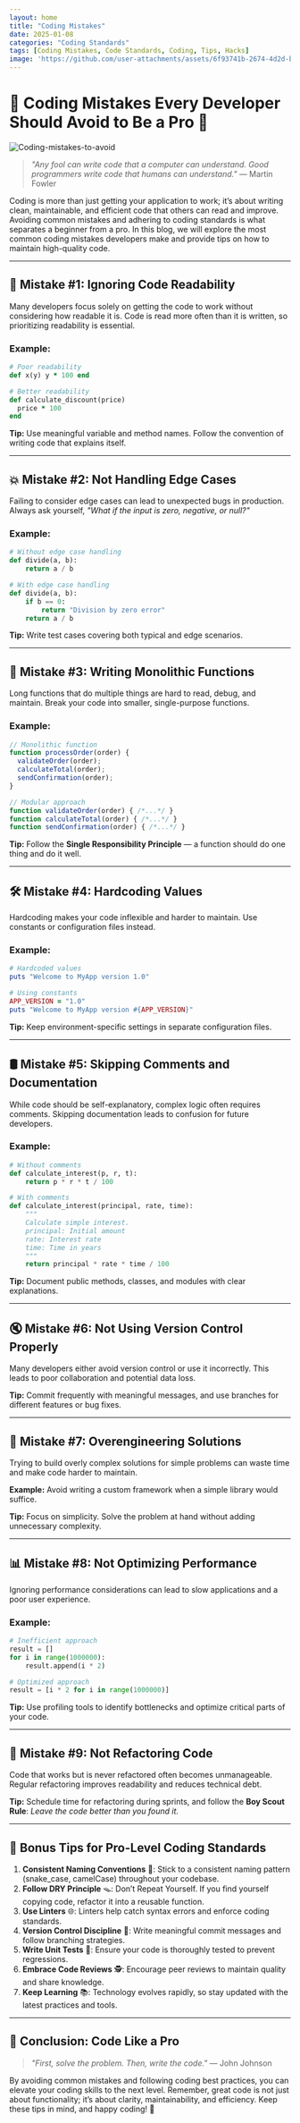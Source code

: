 ```yaml
---
layout: home
title: "Coding Mistakes"
date: 2025-01-08
categories: "Coding Standards"
tags: [Coding Mistakes, Code Standards, Coding, Tips, Hacks]
image: 'https://github.com/user-attachments/assets/6f93741b-2674-4d2d-be69-33f0e6a52877'
---
```


# 🌟 **Coding Mistakes Every Developer Should Avoid to Be a Pro** 🌟

![Coding-mistakes-to-avoid](https://github.com/user-attachments/assets/6f93741b-2674-4d2d-be69-33f0e6a52877)

> *"Any fool can write code that a computer can understand. Good programmers write code that humans can understand."* — Martin Fowler

Coding is more than just getting your application to work; it’s about writing clean, maintainable, and efficient code that others can read and improve. Avoiding common mistakes and adhering to coding standards is what separates a beginner from a pro. In this blog, we will explore the most common coding mistakes developers make and provide tips on how to maintain high-quality code.

---

## 🚫 **Mistake #1: Ignoring Code Readability**

Many developers focus solely on getting the code to work without considering how readable it is. Code is read more often than it is written, so prioritizing readability is essential.

### **Example:**
```ruby
# Poor readability
def x(y) y * 100 end

# Better readability
def calculate_discount(price)
  price * 100
end
```
**Tip:** Use meaningful variable and method names. Follow the convention of writing code that explains itself.

---

## 💥 **Mistake #2: Not Handling Edge Cases**

Failing to consider edge cases can lead to unexpected bugs in production. Always ask yourself, *"What if the input is zero, negative, or null?"*

### **Example:**
```python
# Without edge case handling
def divide(a, b):
    return a / b

# With edge case handling
def divide(a, b):
    if b == 0:
        return "Division by zero error"
    return a / b
```
**Tip:** Write test cases covering both typical and edge scenarios.

---

## 🤬 **Mistake #3: Writing Monolithic Functions**

Long functions that do multiple things are hard to read, debug, and maintain. Break your code into smaller, single-purpose functions.

### **Example:**
```javascript
// Monolithic function
function processOrder(order) {
  validateOrder(order);
  calculateTotal(order);
  sendConfirmation(order);
}

// Modular approach
function validateOrder(order) { /*...*/ }
function calculateTotal(order) { /*...*/ }
function sendConfirmation(order) { /*...*/ }
```
**Tip:** Follow the **Single Responsibility Principle** — a function should do one thing and do it well.

---

## 🛠️ **Mistake #4: Hardcoding Values**

Hardcoding makes your code inflexible and harder to maintain. Use constants or configuration files instead.

### **Example:**
```ruby
# Hardcoded values
puts "Welcome to MyApp version 1.0"

# Using constants
APP_VERSION = "1.0"
puts "Welcome to MyApp version #{APP_VERSION}"
```
**Tip:** Keep environment-specific settings in separate configuration files.

---

## 🛢️ **Mistake #5: Skipping Comments and Documentation**

While code should be self-explanatory, complex logic often requires comments. Skipping documentation leads to confusion for future developers.

### **Example:**
```python
# Without comments
def calculate_interest(p, r, t):
    return p * r * t / 100

# With comments
def calculate_interest(principal, rate, time):
    """
    Calculate simple interest.
    principal: Initial amount
    rate: Interest rate
    time: Time in years
    """
    return principal * rate * time / 100
```
**Tip:** Document public methods, classes, and modules with clear explanations.

---

## 🔇 **Mistake #6: Not Using Version Control Properly**

Many developers either avoid version control or use it incorrectly. This leads to poor collaboration and potential data loss.

**Tip:** Commit frequently with meaningful messages, and use branches for different features or bug fixes.

---

## 🥶 **Mistake #7: Overengineering Solutions**

Trying to build overly complex solutions for simple problems can waste time and make code harder to maintain.

**Example:**
Avoid writing a custom framework when a simple library would suffice.

**Tip:** Focus on simplicity. Solve the problem at hand without adding unnecessary complexity.

---

## 📊 **Mistake #8: Not Optimizing Performance**

Ignoring performance considerations can lead to slow applications and a poor user experience.

### **Example:**
```python
# Inefficient approach
result = []
for i in range(1000000):
    result.append(i * 2)

# Optimized approach
result = [i * 2 for i in range(1000000)]
```
**Tip:** Use profiling tools to identify bottlenecks and optimize critical parts of your code.

---

## 🔁 **Mistake #9: Not Refactoring Code**

Code that works but is never refactored often becomes unmanageable. Regular refactoring improves readability and reduces technical debt.

**Tip:** Schedule time for refactoring during sprints, and follow the **Boy Scout Rule**: *Leave the code better than you found it.*

---

## 🥇 **Bonus Tips for Pro-Level Coding Standards**

1. **Consistent Naming Conventions** 🔢: Stick to a consistent naming pattern (snake_case, camelCase) throughout your codebase.
2. **Follow DRY Principle** 🪤: Don’t Repeat Yourself. If you find yourself copying code, refactor it into a reusable function.
3. **Use Linters** 🌐: Linters help catch syntax errors and enforce coding standards.
4. **Version Control Discipline** 🔐: Write meaningful commit messages and follow branching strategies.
5. **Write Unit Tests** 🔧: Ensure your code is thoroughly tested to prevent regressions.
6. **Embrace Code Reviews** 🕵️: Encourage peer reviews to maintain quality and share knowledge.
7. **Keep Learning** 📚: Technology evolves rapidly, so stay updated with the latest practices and tools.

---

## 🌟 **Conclusion: Code Like a Pro**

> *"First, solve the problem. Then, write the code."* — John Johnson

By avoiding common mistakes and following coding best practices, you can elevate your coding skills to the next level. Remember, great code is not just about functionality; it’s about clarity, maintainability, and efficiency. Keep these tips in mind, and happy coding! 🚀

